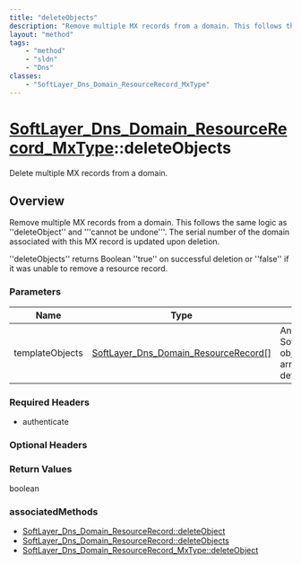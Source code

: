 ```yaml
---
title: "deleteObjects"
description: "Remove multiple MX records from a domain. This follows the same logic as ''deleteObject'' and '''cannot be undone'''. Th... "
layout: "method"
tags:
    - "method"
    - "sldn"
    - "Dns"
classes:
    - "SoftLayer_Dns_Domain_ResourceRecord_MxType"
---
```

# [SoftLayer_Dns_Domain_ResourceRecord_MxType](/reference/services/SoftLayer_Dns_Domain_ResourceRecord_MxType)::deleteObjects

Delete multiple MX records from a domain.


## Overview 
Remove multiple MX records from a domain. This follows the same logic as ''deleteObject'' and '''cannot be undone'''. The serial number of the domain associated with this MX record is updated upon deletion. 

''deleteObjects'' returns Boolean ''true'' on successful deletion or ''false'' if it was unable to remove a resource record. 

### Parameters 
|Name | Type | Description |
| --- | --- | --- |
|templateObjects| <a href='/reference/datatypes/SoftLayer_Dns_Domain_ResourceRecord'>SoftLayer_Dns_Domain_ResourceRecord[] </a>| An array of skeleton SoftLayer_Dns_Domain_ResourceRecord_MxType objects that you wish to delete. Each object in the array must have at least their id properties defined.|


### Required Headers
* authenticate

### Optional Headers

### Return Values
boolean


### associatedMethods

*  [SoftLayer_Dns_Domain_ResourceRecord::deleteObject](/reference/services/SoftLayer_Dns_Domain_ResourceRecord/deleteObject )
*  [SoftLayer_Dns_Domain_ResourceRecord::deleteObjects](/reference/services/SoftLayer_Dns_Domain_ResourceRecord/deleteObjects )
*  [SoftLayer_Dns_Domain_ResourceRecord_MxType::deleteObject](/reference/services/SoftLayer_Dns_Domain_ResourceRecord_MxType/deleteObject )

